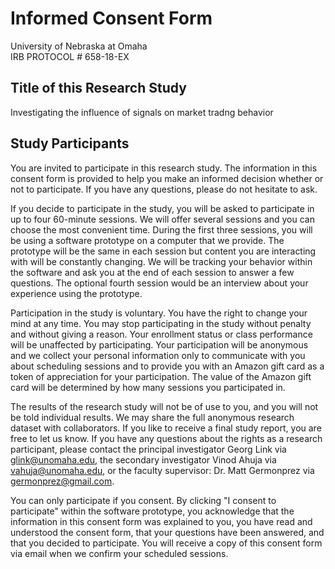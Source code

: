 # Informed Consent Form

University of Nebraska at Omaha<br/>
IRB PROTOCOL # 658-18-EX 

## Title of this Research Study

Investigating the influence of signals on market tradng behavior

## Study Participants

You are invited to participate in this research study. The information in this consent
form is provided to help you make an informed decision whether or not to participate.
If you have any questions, please do not hesitate to ask.

If you decide to participate in the study, you will be asked to participate in up to four
60-minute  sessions.  We  will  offer  several  sessions  and  you  can  choose  the  most
convenient  time.  During  the  first  three  sessions,  you  will  be  using  a  software
prototype on a computer that we provide. The prototype will be the same in each
session but content you are interacting with will be constantly changing. We will be
tracking your behavior within the software and ask you at the end of each session to
answer a few questions. The optional fourth session would be an interview about
your experience using the prototype.

Participation in the study is voluntary. You have the right to change your mind at any
time. You may stop participating in the study without penalty and without giving a
reason.  Your  enrollment  status  or  class  performance  will  be  unaffected  by
participating.  Your  participation  will  be  anonymous  and  we  collect  your  personal
information only to communicate with you about scheduling sessions and to provide
you with an Amazon gift card as a token of appreciation for your participation. The
value  of  the  Amazon  gift  card  will  be  determined  by  how  many  sessions  you
participated in.

The results of the research study will not be of use to you, and you will not be told
individual  results.  We  may  share  the  full  anonymous  research  dataset  with
collaborators. If you like to receive a final study report, you are free to let us know.
If you have any questions about the rights as a research participant, please contact
the  principal  investigator  Georg  Link  via  glink@unomaha.edu,  the  secondary
investigator  Vinod  Ahuja  via  vahuja@unomaha.edu,  or  the  faculty  supervisor:  Dr.
Matt Germonprez via germonprez@gmail.com.

You can only participate if you consent. By clicking "I consent to participate" within
the software prototype, you acknowledge that the information in this consent form
was explained to you, you have read and understood the consent form, that your
questions have been answered, and that you decided to participate. You will receive
a copy of this consent form via email when we confirm your scheduled sessions.
